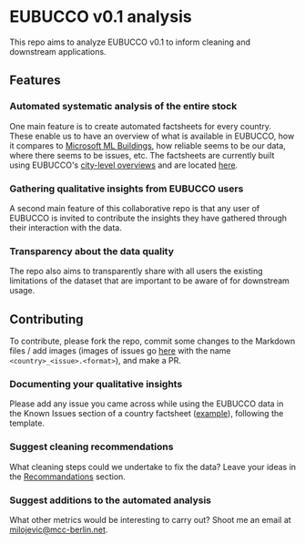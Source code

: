 # EUBUCCO v0.1 analysis

This repo aims to analyze EUBUCCO v0.1 to inform cleaning and downstream applications.

## Features

### Automated systematic analysis of the entire stock

One main feature is to create automated factsheets for every country. These enable us to have an overview of what is available in EUBUCCO, how it compares to [Microsoft ML Buildings](https://github.com/microsoft/GlobalMLBuildingFootprints), how reliable seems to be our data, where there seems to be issues, etc. The factsheets are currently built using EUBUCCO's [city-level overviews](/data) and are located [here](factsheets).

### Gathering qualitative insights from EUBUCCO users

A second main feature of this collaborative repo is that any user of EUBUCCO is invited to contribute the insights they have gathered through their interaction with the data. 

### Transparency about the data quality

The repo also aims to transparently share with all users the existing limitations of the dataset that are important to be aware of for downstream usage. 

## Contributing

To contribute, please fork the repo, commit some changes to the Markdown files / add images (images of issues go [here](imgs/issues) with the name ``<country>_<issue>.<format>``), and make a PR.

### Documenting your qualitative insights

Please add any issue you came across while using the EUBUCCO data in the Known Issues section of a country factsheet ([example](https://github.com/ai4up/eubucco-analysis/blob/main/factsheets/austria_analysis.md#known-issues)), following the template. 

### Suggest cleaning recommendations

What cleaning steps could we undertake to fix the data? Leave your ideas in the [Recommandations](https://github.com/ai4up/eubucco-analysis/blob/main/factsheets/austria_analysis.md#recommendations) section.

### Suggest additions to the automated analysis 

What other metrics would be interesting to carry out? Shoot me an email at milojevic@mcc-berlin.net. 



